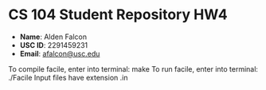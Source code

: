 # CS 104 Student Repository HW4

- **Name**: Alden Falcon
- **USC ID**: 2291459231
- **Email**: afalcon@usc.edu

To compile facile, enter into terminal:
	make
To run facile, enter into terminal:
	./Facile
Input files have extension .in